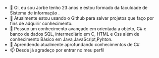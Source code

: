 - 👋 Oi, eu sou Jorbe tenho 23 anos e estou formado da faculdade de Sistema de informação .
- 👀 Atualmente estou usando o Github para salvar projetos que faço por fins de adquirir conhecimento.
- 🌱 Possuo um conhecimento avançado em orientada a objeto, C# e banco de dados SQL, intermediário em C, HTML e Css além de conhecimento Básico em Java,JavaScript,Pyhton.
- 💞️ Aprendendo atualmente aprofundando conhecimentos de C#
- 📫 Desde já agradeço por entrar no meu perfil

<!---
Jorbee1234/Jorbee1234 is a ✨ special ✨ repository because its `README.md` (this file) appears on your GitHub profile.
You can click the Preview link to take a look at your changes.
--->
